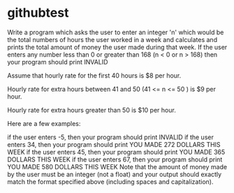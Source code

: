 # githubtest
Write a program which asks the user to enter an integer 'n' which would be the total numbers of hours the user worked in a week and calculates and prints the total amount of money the user made during that week. If the user enters any number less than 0 or greater than 168 (n < 0 or n > 168) then your program should print INVALID

Assume that hourly rate for the first 40 hours is $8 per hour.

Hourly rate for extra hours between 41 and 50 (41 <= n <= 50 ) is $9 per hour.

Hourly rate for extra hours greater than 50 is $10 per hour.

Here are a few examples:

if the user enters -5, then your program should print
INVALID
if the user enters 34, then your program should print
YOU MADE 272 DOLLARS THIS WEEK
if the user enters 45, then your program should print
YOU MADE 365 DOLLARS THIS WEEK
if the user enters 67, then your program should print
YOU MADE 580 DOLLARS THIS WEEK
Note that the amount of money made by the user must be an integer (not a float) and your output should exactly match the format specified above (including spaces and capitalization).
